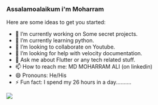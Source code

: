 ### Assalamoalaikum i'm Moharram

Here are some ideas to get you started:

- 🔭 I’m currently working on Some secret projects.
- 🌱 I’m currently learning python.
- 👯 I’m looking to collaborate on Youtube.
- 🤔 I’m looking for help with velocity documentation.
- 💬 Ask me about Flutter or any tech related stuff.
- 📫 How to reach me: MD MOHARRAM ALI (on linkedin)
- 😄 Pronouns: He/His
- ⚡ Fun fact: I spend my 26 hours in a day..........


<img src="https://github-readme-stats.vercel.app/api?username=jinx-programmer&&show_icons=true&title_color=ffffff&icon_color=bb2acf&text_color=daf7dc&bg_color=191919">
